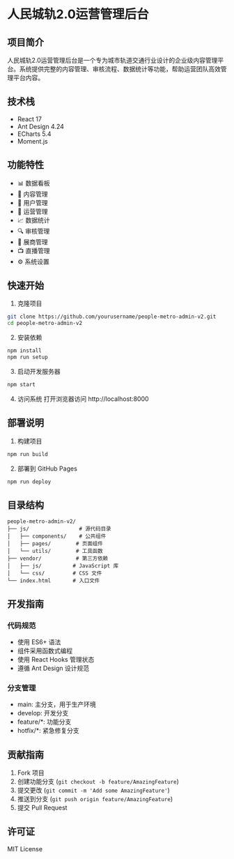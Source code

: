 ﻿# 人民城轨2.0运营管理后台

## 项目简介

人民城轨2.0运营管理后台是一个专为城市轨道交通行业设计的企业级内容管理平台。系统提供完整的内容管理、审核流程、数据统计等功能，帮助运营团队高效管理平台内容。

## 技术栈

- React 17
- Ant Design 4.24
- ECharts 5.4
- Moment.js

## 功能特性

- 📊 数据看板
- 📝 内容管理
- 👥 用户管理
- 🎯 运营管理
- 📈 数据统计
- 🔍 审核管理
- 🏢 展商管理
- 📺 直播管理
- ⚙️ 系统设置

## 快速开始

1. 克隆项目
```bash
git clone https://github.com/yourusername/people-metro-admin-v2.git
cd people-metro-admin-v2
```

2. 安装依赖
```bash
npm install
npm run setup
```

3. 启动开发服务器
```bash
npm start
```

4. 访问系统
打开浏览器访问 http://localhost:8000

## 部署说明

1. 构建项目
```bash
npm run build
```

2. 部署到 GitHub Pages
```bash
npm run deploy
```

## 目录结构

```
people-metro-admin-v2/
├── js/                # 源代码目录
│   ├── components/    # 公共组件
│   ├── pages/        # 页面组件
│   └── utils/        # 工具函数
├── vendor/           # 第三方依赖
│   ├── js/          # JavaScript 库
│   └── css/         # CSS 文件
└── index.html       # 入口文件
```

## 开发指南

### 代码规范

- 使用 ES6+ 语法
- 组件采用函数式编程
- 使用 React Hooks 管理状态
- 遵循 Ant Design 设计规范

### 分支管理

- main: 主分支，用于生产环境
- develop: 开发分支
- feature/*: 功能分支
- hotfix/*: 紧急修复分支

## 贡献指南

1. Fork 项目
2. 创建功能分支 (`git checkout -b feature/AmazingFeature`)
3. 提交更改 (`git commit -m 'Add some AmazingFeature'`)
4. 推送到分支 (`git push origin feature/AmazingFeature`)
5. 提交 Pull Request

## 许可证

MIT License
